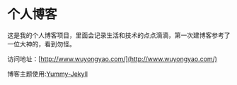 # 个人博客

这是我的个人博客项目，里面会记录生活和技术的点点滴滴，第一次建博客参考了一位大神的，看到勿怪。

访问地址：[http://www.wuyongyao.com/](http://www.wuyongyao.com/)

博客主题使用:[Yummy-Jekyll](https://github.com/DONGChuan/Yummy-Jekyll)

